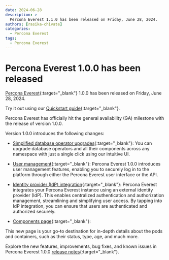 ```yaml
---
date: 2024-06-28
description: >
  Percona Everest 1.1.0 has been released on Friday, June 28, 2024.
authors: [rasika-chivate]
categories:
  - Percona Everest
tags:
  - Percona Everest
---
```


# Percona Everest 1.0.0 has been released

<!-- more -->

[Percona Everest](https://docs.percona.com/everest/index.html){:target="_blank"} 1.0.0 has been released on Friday, June 28, 2024. 

Try it out using our [Quickstart guide](https://docs.percona.com/everest/quickstart-guide/quick-install.html){:target="_blank"}.


Percona Everest has officially hit the general availability (GA) milestone with the release of version 1.0.0.

Version 1.0.0 introduces the following changes:

- [Simplified database operator upgrades](https://docs.percona.com/everest/release-notes/Percona-Everest-1.0.0-%282024-06-28%29.html#simplified-database-operator-upgrades){:target="_blank"}: You can upgrade database operators and all their components across any namespace with just a single click using our intuitive UI.


- [User management](https://docs.percona.com/everest/administer/manage_users.html){:target="_blank"}: Percona Everest 1.0.0 introduces user management features, enabling you to securely log in to the platform through either the Percona Everest user interface or the API.

- [Identity provider (IdP) integration](https://docs.percona.com/everest/administer/Idp_integration.html){:target="_blank"}: Percona Everest integrates your Percona Everest instance using an external identity provider (IdP). This enables centralized authentication and authorization management, streamlining and simplifying user access. By tapping into IdP integration, you can ensure that users are authenticated and authorized securely.

- [Components page](https://docs.percona.com/everest/release-notes/Percona-Everest-1.0.0-%282024-06-28%29.html#all-new-components-page){:target="_blank"}:

This new page is your go-to destination for in-depth details about the pods and containers, such as their status, type, age, and much more.


Explore the new features, improvements, bug fixes, and known issues in Percona Everest 1.0.0 [release notes](https://docs.percona.com/everest/release-notes/Percona-Everest-1.0.0-%282024-06-28%29.html){:target="_blank"}.
